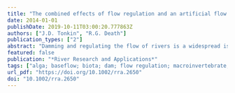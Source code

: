 ```yaml
---
title: "The combined effects of flow regulation and an artificial flow release on a regulated river"
date: 2014-01-01
publishDate: 2019-10-11T03:00:20.777863Z
authors: ["J.D. Tonkin", "R.G. Death"]
publication_types: ["2"]
abstract: "Damming and regulating the flow of rivers is a widespread issue and can have a significant impact on resident biota. The Tongariro River, central North Island, New Zealand, has a flow regime that is regulated by two hydroelectric dams along its length, and it has been suggested that 'flushing flows' would assist benthic communities by removing 'nuisance' periphyton growth forms that typically occur in autumn. We assessed whether (i) damming has altered periphyton and macroinvertebrate communities downstream of the Rangipo Dam and (ii) whether the release of a flow pulse equivalent to 50 times the baseflow is sufficient to (a) move the substrate in the section of river downstream of this dam and (b) impact benthic periphyton and macroinvertebrate communities. Downstream macroinvertebrate communities were impacted by the presence of the dam, but periphyton was not. No movement of substrate occurred downstream of the dam as a result of the flow release, which was likely because of naturally high embeddedness and armouring of substrate. Periphyton biomass and macroinvertebrate density were not affected by the release indicating that larger releases would be required to have any effect on benthic communities downstream of this dam. This study highlights the importance of considering natural bed structure and sediment dynamics when using flow releases downstream of dams to control periphyton."
featured: false
publication: "*River Research and Applications*"
tags: ["alga; baseflow; biota; dam; flow regulation; macroinvertebrate; periphyton; river flow", "New Zealand; North Island; Tongariro River; Waikato", "algae"]
url_pdf: "https://doi.org/10.1002/rra.2650"
doi: "10.1002/rra.2650"
---
```


